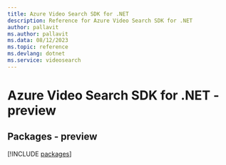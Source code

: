 ```yaml
---
title: Azure Video Search SDK for .NET
description: Reference for Azure Video Search SDK for .NET
author: pallavit
ms.author: pallavit
ms.data: 08/12/2023
ms.topic: reference
ms.devlang: dotnet
ms.service: videosearch
---
```

# Azure Video Search SDK for .NET - preview
## Packages - preview
[!INCLUDE [packages](video-search-index.md)]